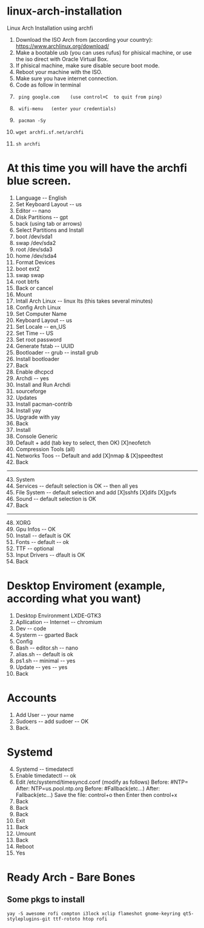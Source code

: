 # linux-arch-installation
Linux Arch Installation using archfi
1. Download the ISO Arch from (according your country):
https://www.archlinux.org/download/
2. Make a bootable usb (you can uses rufus) for phisical machine, or use the iso direct with Oracle Virtual Box.
3. If phisical machine, make sure disable secure boot mode.
4. Reboot your machine with the ISO.
5. Make sure you have internet connection.
6. Code as follow in terminal
7.      ping google.com    (use control+C  to quit from ping)
8.      wifi-menu   (enter your credentials)
9.      pacman -Sy    
10.     wget archfi.sf.net/archfi
11.     sh archfi
# At this time you will have the archfi blue screen.
1. Language -- English
2. Set Keyboard Layout -- us
3. Editor -- nano
4. Disk Partitions -- gpt
5. back (using tab or arrows)
6. Select Partitions and Install
7. boot /dev/sda1
8. swap /dev/sda2
9. root /dev/sda3
10. home /dev/sda4
11. Format Devices
12. boot ext2
13. swap swap
14. root btrfs
15. Back or cancel
16. Mount
17. Intall Arch Linux -- linux lts    (this takes several minutes)
18. Config Arch Linux
19. Set Computer Name
20. Keyboard Layout -- us
21. Set Locale -- en_US
22. Set Time --  US
23. Set root password
24. Generate fstab -- UUID
25. Bootloader -- grub -- install grub
26. Install bootloader
27. Back
28. Enable dhcpcd
29. Archdi -- yes
30. Install and Run Archdi
31. sourceforge
32. Updates
33. Install pacman-contrib
34. Install yay
35.	Upgrade with yay
36. Back
37. Install
38. Console Generic
39. Default + add (tab key to select, then OK)
        [X]neofetch   
40. Compression Tools (all)
41. Networks Toos -- Default and add 
        [X]nmap & [X]speedtest
42. Back
__________
43. System
44. Services -- default selection is OK -- then all yes
45. File System -- default selection and add
        [X]sshfs [X]difs [X]gvfs
46. Sound -- default selection is OK
47. Back
__________
48. XORG
49. Gpu Infos -- OK
50. Install -- default is OK
51. Fonts -- default -- ok
52. TTF -- optional
53. Input Drivers -- dfault is OK
54. Back
# Desktop Enviroment (example, according what you want)
1. Desktop Environment LXDE-GTK3
2. Apllication -- Internet -- chromium
3. Dev -- code
4. Systerm -- gparted
Back
1. Config
2. Bash -- editor.sh -- nano
3. alias.sh -- default is ok
4. ps1.sh -- minimal -- yes
5. Update -- yes -- yes
6. Back
# Accounts
1. Add User -- your name
2. Sudoers -- add sudoer -- OK
3. Back.
# Systemd
4. Systemd -- timedatectl
5. Enable timedatectl -- ok
6. Edit /etc/systemd/timesyncd.conf (modify as follows)
        Before: #NTP=             After: NTP=us.pool.ntp.org
        Before: #Fallback(etc...) After: Fallback(etc...)
        Save the file: control+o then Enter then control+x
7. Back
8. Back
9. Back
10. Exit
11. Back
12. Umount
13. Back
14. Reboot
15. Yes
# Ready Arch - Bare Bones

## Some pkgs to install

`yay -S awesome rofi compton i3lock xclip flameshot gnome-keyring qt5-styleplugins-git ttf-rototo htop rofi`